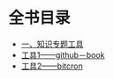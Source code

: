 # 全书目录
- [一、知识专题工具](1.本章介绍.md)
- [    工具1——github－book](1.1tool1——gitbook)
- [    工具2——bitcron](1.2tool2——bitcron.md)